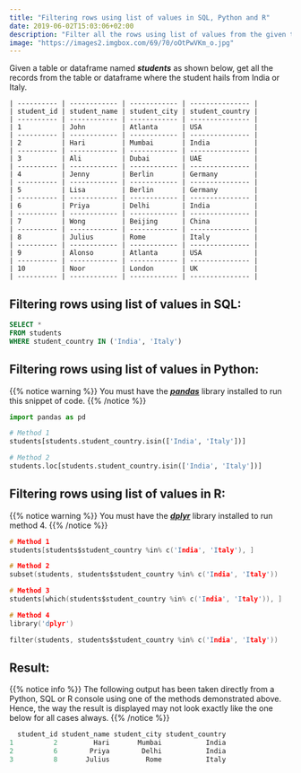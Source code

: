 ```yaml
---
title: "Filtering rows using list of values in SQL, Python and R"
date: 2019-06-02T15:03:06+02:00
description: "Filter all the rows using list of values from the given table in SQL or given dataframe in Python or R."
image: "https://images2.imgbox.com/69/70/oOtPwVKm_o.jpg"
---
```


Given a table or dataframe named *__students__* as shown below, get all the records from the table or dataframe where the student hails from India or Italy.

```
| ---------- | ------------ | ------------ | --------------- |
| student_id | student_name | student_city | student_country |
| ---------- | ------------ | ------------ | --------------- |
| 1          | John         | Atlanta      | USA             |
| ---------- | ------------ | ------------ | --------------- |
| 2          | Hari         | Mumbai       | India           |
| ---------- | ------------ | ------------ | --------------- |
| 3          | Ali          | Dubai        | UAE             |
| ---------- | ------------ | ------------ | --------------- |
| 4          | Jenny        | Berlin       | Germany         |
| ---------- | ------------ | ------------ | --------------- |
| 5          | Lisa         | Berlin       | Germany         |
| ---------- | ------------ | ------------ | --------------- |
| 6          | Priya        | Delhi        | India           |
| ---------- | ------------ | ------------ | --------------- |
| 7          | Wong         | Beijing      | China           |
| ---------- | ------------ | ------------ | --------------- |
| 8          | Julius       | Rome         | Italy           |
| ---------- | ------------ | ------------ | --------------- |
| 9          | Alonso       | Atlanta      | USA             |
| ---------- | ------------ | ------------ | --------------- |
| 10         | Noor         | London       | UK              |
| ---------- | ------------ | ------------ | --------------- |
```

## Filtering rows using list of values in SQL:

```SQL
SELECT * 
FROM students
WHERE student_country IN ('India', 'Italy')
```

## Filtering rows using list of values in Python:

{{% notice warning %}}
You must have the *__[pandas](https://pandas.pydata.org/)__* library installed to run this snippet of code.
{{% /notice %}}

```Python
import pandas as pd

# Method 1
students[students.student_country.isin(['India', 'Italy'])]

# Method 2
students.loc[students.student_country.isin(['India', 'Italy'])]
```

## Filtering rows using list of values in R:

{{% notice warning %}}
You must have the *__[dplyr](https://dplyr.tidyverse.org/)__* library installed to run method 4.
{{% /notice %}}

```C
# Method 1
students[students$student_country %in% c('India', 'Italy'), ]

# Method 2
subset(students, students$student_country %in% c('India', 'Italy'))

# Method 3
students[which(students$student_country %in% c('India', 'Italy')), ]

# Method 4
library('dplyr')

filter(students, students$student_country %in% c('India', 'Italy'))
```

## Result: 

{{% notice info %}}
The following output has been taken directly from a Python, SQL or R console using one of the methods demonstrated above. Hence, the way the result is displayed may not look exactly like the one below for all cases always.
{{% /notice %}}

```C
  student_id student_name student_city student_country
1          2         Hari       Mumbai           India
2          6        Priya        Delhi           India
3          8       Julius         Rome           Italy
```